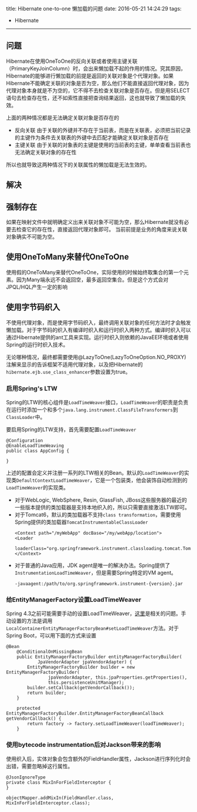title: Hibernate one-to-one 懒加载的问题
date: 2016-05-21 14:24:29
tags:
- Hibernate
---

## 问题

Hibernate在使用OneToOne的反向关联或者使用主键关联（PrimaryKeyJoinColumn）时，会出来懒加载不起的作用的情况。究其原因，Hibernate的能够进行懒加载的前提是返回的关联对象是个代理对象。如果Hibernate不能确定关联的对象是否为空，那么他们不能直接返回代理对象，因为代理对象本身就是不为空的，它不得不去检查关联对象是否存在。但是用SELECT语句去检查存在性，还不如索性直接把查询结果返回，这也就导致了懒加载的失效。

<!-- more -->

上面的两种情况都是无法确定关联对象是否存在的

- 反向关联  由于关联的外键并不存在于当前表，而是在关联表，必须把当前记录的主键作为条件去关联表的外键中去匹配才能确定关联对象是否存在
- 主键关联  由于关联的对象表的主键是使用的当前表的主键，单单查看当前表也无法确定关联对象的存在性

所以也就导致这两种情况下的关联属性的懒加载是无法生效的。

## 解决

## 强制存在

如果在映射文件中就明确定义出来关联对象不可能为空，那么Hibernate就没有必要去检查它的存在性，直接返回代理对象即可。 当前前提是业务的角度来说关联对象确实不可能为空。

## 使用OneToMany来替代OneToOne

使用假的OneToMany来替代OneToOne，实际使用的时候始终取集合的第一个元素。因为Many端永远不会返回空，最多返回空集合。但是这个方式会对JPQL/HQL产生一定的影响

## 使用字节码织入

不使用代理对象，而是使用字节码织入，最终调用关联对象的任何方法时才会触发懒加载。对于字节码的织入有编译时织入和运行时织入两种方式。编译时织入可以通过Hibernate提供的ant工具来实现。运行时织入则依赖的JavaEE环境或者使用Spring的运行时织入技术。

无论哪种情况，最终都需要使用@LazyToOne(LazyToOneOption.NO_PROXY) 注解来显示的告诉框架不适用代理对象，以及把Hibernate的`hibernate.ejb.use_class_enhancer`参数设置为true。

### 启用Spring's LTW

Spring的LTW的核心组件是`LoadTimeWeaver`接口，`LoadTimeWeaver`的职责是负责在运行时添加一个和多个`java.lang.instrument.ClassFileTransformers`到`ClassLoader`中。

要启用Spring的LTW支持，首先需要配置`LoadTimeWeaver`

```
@Configuration
@EnableLoadTimeWeaving
public class AppConfig {

}
````

上述的配置会定义并注册一系列的LTW相关的Bean。默认的`LoadTimeWeaver`的实现类`DefaultContextLoadTimeWeaver`，它是一个包装类，他会装饰自动检测到的`LoadTimeWeaver`的实现类。


- 对于WebLogic, WebSphere, Resin, GlassFish, JBoss这些服务器的最近的一些版本提供的类加载器是支持本地织入的，所以只需要直接激活LTW即可。
- 对于Tomcat6，默认的类加载器不支持`class transformation`，需要使用Spring提供的类加载器`TomcatInstrumentableClassLoader`
    ```
    <Context path="/myWebApp" docBase="/my/webApp/location">
    <Loader
        loaderClass="org.springframework.instrument.classloading.tomcat.TomcatInstrumentableClassLoader"/>
    </Context>
    ```
- 对于普通的Java应用，JDK agent是唯一的解决办法。Spring提供了`InstrumentationLoadTimeWeaver`，但是需要Spring特定的VM agent。
    ```
    -javaagent:/path/to/org.springframework.instrument-{version}.jar
    ```

### 给EntityManagerFactory设置LoadTimeWeaver

Spring 4.3之前可能需要手动的设置LoadTimeWeaver，[这里][4]是相关的问题。手动设置的方法是调用`LocalContainerEntityManagerFactoryBean#setLoadTimeWeaver`方法。对于Spring Boot，可以用下面的方式来设置

```
@Bean
    @ConditionalOnMissingBean
    public EntityManagerFactoryBuilder entityManagerFactoryBuilder(
            JpaVendorAdapter jpaVendorAdapter) {
        EntityManagerFactoryBuilder builder = new EntityManagerFactoryBuilder(
                jpaVendorAdapter, this.jpaProperties.getProperties(),
                this.persistenceUnitManager);
        builder.setCallback(getVendorCallback());
        return builder;
    }

    protected EntityManagerFactoryBuilder.EntityManagerFactoryBeanCallback getVendorCallback() {
        return factory -> factory.setLoadTimeWeaver(loadTimeWeaver);
    }
```    

### 使用bytecode instrumentation后对Jackson带来的影响

使用织入后，实体对象会包含额外的FieldHandler属性，Jackson进行序列化时会出错，需要忽略掉这行属性。

```
@JsonIgnoreType
private class MixInForFieldInterceptor {
}

objectMapper.addMixIn(FieldHandler.class, MixInForFieldInterceptor.class);
```   

[1]: https://developer.jboss.org/wiki/SomeExplanationsOnLazyLoadingone-to-one
[2]: http://justonjava.blogspot.sg/2010/09/lazy-one-to-one-and-one-to-many.html
[3]: http://stackoverflow.com/questions/18423019/how-to-enable-load-time-runtime-weaving-with-hibernate-jpa-and-spring-framewor
[4]: https://jira.spring.io/browse/SPR-10856